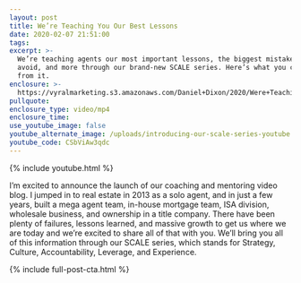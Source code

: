 ```yaml
---
layout: post
title: We’re Teaching You Our Best Lessons
date: 2020-02-07 21:51:00
tags:
excerpt: >-
  We’re teaching agents our most important lessons, the biggest mistakes to
  avoid, and more through our brand-new SCALE series. Here’s what you can expect
  from it.
enclosure: >-
  https://vyralmarketing.s3.amazonaws.com/Daniel+Dixon/2020/Were+Teaching+You+Our+Best+Lessons.mp4
pullquote:
enclosure_type: video/mp4
enclosure_time:
use_youtube_image: false
youtube_alternate_image: /uploads/introducing-our-scale-series-youtube.jpg
youtube_code: CSbViAw3qdc
---
```


{% include youtube.html %}

I’m excited to announce the launch of our coaching and mentoring video blog. I jumped in to real estate in 2013 as a solo agent, and in just a few years, built a mega agent team, in-house mortgage team, ISA division, wholesale business, and ownership in a title company. There have been plenty of failures, lessons learned, and massive growth to get us where we are today and we’re excited to share all of that with you. We’ll bring you all of this information through our SCALE series, which stands for Strategy, Culture, Accountability, Leverage, and Experience.

{% include full-post-cta.html %}